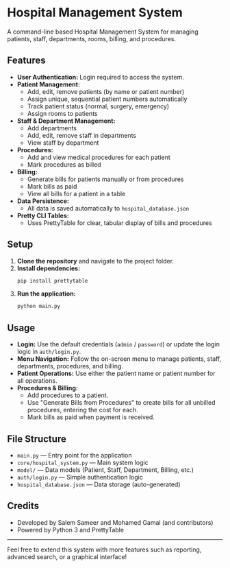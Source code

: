 # Hospital Management System

A command-line based Hospital Management System for managing patients, staff, departments, rooms, billing, and procedures.

## Features
- **User Authentication:** Login required to access the system.
- **Patient Management:**
  - Add, edit, remove patients (by name or patient number)
  - Assign unique, sequential patient numbers automatically
  - Track patient status (normal, surgery, emergency)
  - Assign rooms to patients
- **Staff & Department Management:**
  - Add departments
  - Add, edit, remove staff in departments
  - View staff by department
- **Procedures:**
  - Add and view medical procedures for each patient
  - Mark procedures as billed
- **Billing:**
  - Generate bills for patients manually or from procedures
  - Mark bills as paid
  - View all bills for a patient in a table
- **Data Persistence:**
  - All data is saved automatically to `hospital_database.json`
- **Pretty CLI Tables:**
  - Uses PrettyTable for clear, tabular display of bills and procedures

## Setup
1. **Clone the repository** and navigate to the project folder.
2. **Install dependencies:**
   ```bash
   pip install prettytable
   ```
3. **Run the application:**
   ```bash
   python main.py
   ```

## Usage
- **Login:** Use the default credentials (`admin` / `password`) or update the login logic in `auth/login.py`.
- **Menu Navigation:** Follow the on-screen menu to manage patients, staff, departments, procedures, and billing.
- **Patient Operations:** Use either the patient name or patient number for all operations.
- **Procedures & Billing:**
  - Add procedures to a patient.
  - Use "Generate Bills from Procedures" to create bills for all unbilled procedures, entering the cost for each.
  - Mark bills as paid when payment is received.

## File Structure
- `main.py` — Entry point for the application
- `core/hospital_system.py` — Main system logic
- `model/` — Data models (Patient, Staff, Department, Billing, etc.)
- `auth/login.py` — Simple authentication logic
- `hospital_database.json` — Data storage (auto-generated)

## Credits
- Developed by Salem Sameer and Mohamed Gamal (and contributors)
- Powered by Python 3 and PrettyTable

---
Feel free to extend this system with more features such as reporting, advanced search, or a graphical interface!
